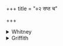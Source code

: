 +++
title = "०२ सप्त च"

+++

<details><summary>Whitney</summary>

### Translation
2. Both the seven and the seventy that gather against those of the  
neck—let them all etc. etc.

### Notes
Part of the mss. (including our D.R.) accent *saptá* at the beginning,  
and SPP. with good reason adopts that in his text.
</details>

<details><summary>Griffith</summary>

Those seventy-and-seven which meet round the upper vertebrae, Let them all vanish hence away like plaguing insects' buzz and hum!
</details>

